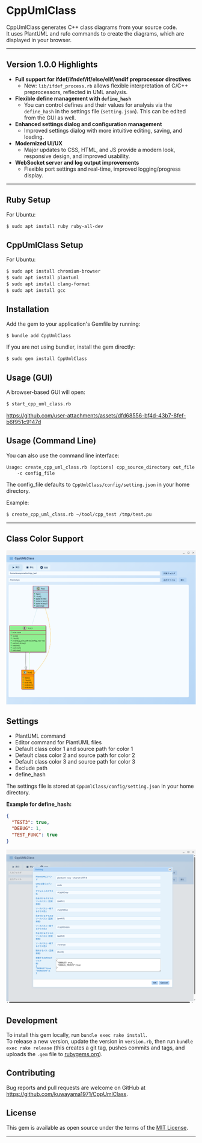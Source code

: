 # CppUmlClass

CppUmlClass generates C++ class diagrams from your source code.  
It uses PlantUML and rufo commands to create the diagrams, which are displayed in your browser.  

---

## Version 1.0.0 Highlights

- **Full support for ifdef/ifndef/if/else/elif/endif preprocessor directives**
  - New: `lib/ifdef_process.rb` allows flexible interpretation of C/C++ preprocessors, reflected in UML analysis.
- **Flexible define management with `define_hash`**
  - You can control defines and their values for analysis via the `define_hash` in the settings file (`setting.json`). This can be edited from the GUI as well.
- **Enhanced settings dialog and configuration management**
  - Improved settings dialog with more intuitive editing, saving, and loading.
- **Modernized UI/UX**
  - Major updates to CSS, HTML, and JS provide a modern look, responsive design, and improved usability.
- **WebSocket server and log output improvements**
  - Flexible port settings and real-time, improved logging/progress display.

---

## Ruby Setup

For Ubuntu:
```sh
$ sudo apt install ruby ruby-all-dev
```
    
## CppUmlClass Setup

For Ubuntu:
```sh
$ sudo apt install chromium-browser
$ sudo apt install plantuml
$ sudo apt install clang-format
$ sudo apt install gcc
```

## Installation

Add the gem to your application's Gemfile by running:

```sh
$ bundle add CppUmlClass
```

If you are not using bundler, install the gem directly:

```sh
$ sudo gem install CppUmlClass
```

## Usage (GUI)

A browser-based GUI will open:

```sh
$ start_cpp_uml_class.rb
```

https://github.com/user-attachments/assets/dfd68556-bf4d-43b7-8fef-b6f951c9147d

## Usage (Command Line)

You can also use the command line interface:

```
Usage: create_cpp_uml_class.rb [options] cpp_source_directory out_file
    -c config_file
```
The config_file defaults to `CppUmlClass/config/setting.json` in your home directory.

Example:

```sh
$ create_cpp_uml_class.rb ~/tool/cpp_test /tmp/test.pu
```

---

## Class Color Support

![class_color](img/class_color.png)

## Settings

- PlantUML command
- Editor command for PlantUML files
- Default class color 1 and source path for color 1
- Default class color 2 and source path for color 2
- Default class color 3 and source path for color 3
- Exclude path
- define_hash

The settings file is stored at `CppUmlClass/config/setting.json` in your home directory.

**Example for define_hash:**
```json
{
  "TEST3": true,
  "DEBUG": 1,
  "TEST_FUNC": true
}
```

![setting](img/setting.png)

## Development

To install this gem locally, run `bundle exec rake install`.  
To release a new version, update the version in `version.rb`, then run `bundle exec rake release` (this creates a git tag, pushes commits and tags, and uploads the `.gem` file to [rubygems.org](https://rubygems.org)).

## Contributing

Bug reports and pull requests are welcome on GitHub at https://github.com/kuwayama1971/CppUmlClass.

## License

This gem is available as open source under the terms of the [MIT License](https://opensource.org/licenses/MIT).

---

